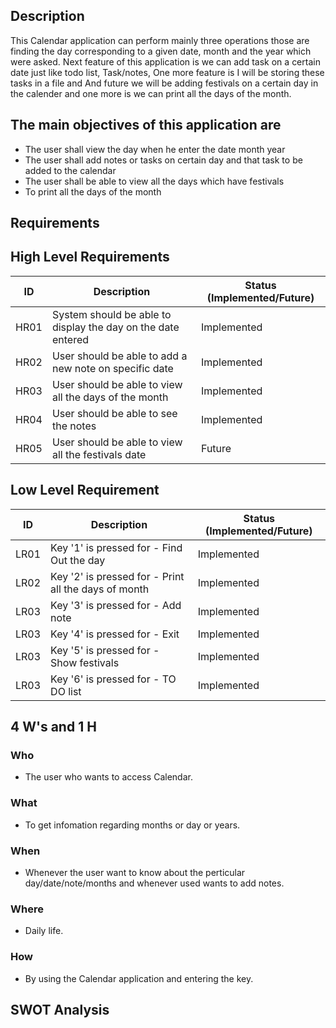## Description
   This Calendar application can perform mainly three operations those are finding the day corresponding to a given date, month and the year which were asked. Next feature of this application is we can add task on a certain date just like todo list, Task/notes, One more feature is I will be storing these tasks in a file and And future we will be adding festivals on a certain day in the calender and one more is we can print all the days of the month.
 
 ## The main objectives of this application are 
* The user shall view the day when he enter the date month year
* The user shall add notes or tasks on certain day and that task to be added to the calendar
* The user shall be able to view all the days which have festivals
* To print all the days of the month

## Requirements

## High Level Requirements
| ID | Description | Status (Implemented/Future) |
| --- | --- | --- |
| HR01 | System should be able to display the day on the date entered | Implemented |
| HR02 | User should be able to add a new note on specific date | Implemented |
| HR03 | User should be able to view all the days of the month | Implemented |
| HR04 | User should be able to see the notes  | Implemented |
| HR05 | User should be able to view all the festivals date  | Future |

## Low Level Requirement
| ID | Description | Status (Implemented/Future) |
| --- | --- | --- |
| LR01 | Key '1' is pressed for - Find Out the day | Implemented |
| LR02 | Key '2' is pressed for - Print all the days of month | Implemented |
| LR03 | Key '3' is pressed for - Add note | Implemented |
| LR03 | Key '4' is pressed for - Exit | Implemented |
| LR03 | Key '5' is pressed for - Show festivals | Implemented |
| LR03 | Key '6' is pressed for - TO DO list | Implemented |



## 4 W's and 1 H
### Who
* The user who wants to access Calendar.
### What
* To get infomation regarding months or day or years.
### When
* Whenever the user want to know about the perticular day/date/note/months and whenever used wants to add notes.
### Where
* Daily life.
### How
* By using the Calendar application and entering the key.


## SWOT Analysis

